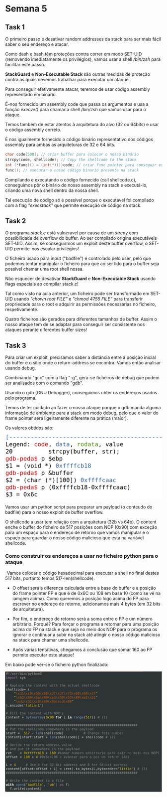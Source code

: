 # Semana 5

## Task 1

O primeiro passo é desativar random addresses da stack para ser mais fácil saber o seu endereço e atacar.

Como dash e bash têm proteções contra correr em modo SET-UID (removendo imediatamente os privilégios), vamos usar a shell */bin/zsh* para facilitar este passo.

**StackGuard** e **Non-Executable Stack** são outras medidas de proteção contra as quais devemos trabalhar para executar um ataque.

Para conseguir efetivamente atacar, teremos de usar código assembly representado em binário.

É-nos fornecido um assembly code que passa os argumentos e usa a função *execve()* para chamar a shell */bin/zsh* que vamos usar para o ataque.

Temos também de estar atentos à arquitetura do alvo (32 ou 64bits) e usar o código assembly correto.

É nos igualmente fornecido o código binário representativo dos códigos assembly para ambas as arquiteturas de 32 e 64 bits.

```C
char code[500]; // criar buffer para colocar o nosso binário
strcpy(code, shellcode); // Copy the shellcode to the stack
int (*func)() = (int(*)())code; // criar func pointer para conseguir executar o binário que inserimos na stack como uma função "func()"
func(); // executar o nosso código binario presente na stack
```

Compilando e executando o código fornecido (call shellcode.c), conseguimos pôr o binário do nosso assembly na stack e executá-lo, criando uma nova shell dentro da nossa shell.

Tal execução de código só é possivel porque o executável foi compilado com a flag *"execstack"* que permite execução de código na stack.

## Task 2

O programa *stack.c* está vulneravel por causa de um *strcpy* com possibilidade de overflow do buffer. Ao ser compilado origina executáveis SET-UID.
Assim, se conseguirmos um exploit deste buffer overflow, o SET-UID permite-nos escalar privilégios!

O ficheiro usado para input ("badfile") é controlado pelo user, pelo que podemos tentar manipular o ficheiro para que ao ser lido para o buffer seja possível chamar uma root shell nossa.

Não esquecer de desativar **StackGuard** e **Non-Executable Stack** usando flags especiais ao compilar stack.c!

Tal como visto na aula anterior, um ficheiro pode ser transformado em SET-UID usando *"chown root FILE"* e *"chmod 4755 FILE"* para transferir propriedade para o root e adquirir as permissões necessárias no ficheiro, respetivamente.

Quatro ficheiros são gerados para diferentes tamanhos de buffer. Assim o nosso ataque tem de se adaptar para conseguir ser consistente nos ataques perante diferentes buffer sizes!

## Task 3

Para criar um exploit, precisamos saber a distância entre a posição inicial do buffer e o sitio onde o return-address se encontra. Vamos então analisar usando debug.

Combinando "gcc" com a flag "-g", gera-se ficheiros de debug que podem ser analisados com o comando "gdb".

Usando o gdb (GNU Debugger), conseguimos obter os endereços usados pelo programa.

Temos de ter cuidado ao fazer o nosso ataque porque o gdb manda alguma informação de ambiente para a stack em modo debug, pelo que o valor do frame pointer será ligeiramente diferente na prática (maior).

Os valores obtidos são:

![alt text](task3_vars.png)

Vamos usar um python script para preparar um payload (o conteudo do badfile) para o nosso exploit de buffer overflow.

O shellcode a usar tem relação com a arquitetura (32b vs 64b).
O content enche o buffer do ficheiro de 517 posições com NOP (0x90) com exceção para um espaço para o endereço de retorno que vamos manipular e o espaço para guardar o nosso código malicioso que está na variável shellcode.

### Como construir os endereços a usar no ficheiro python para o ataque

-Vamos colocar o código hexadecimal para executar a shell no final destes 517 bits, portanto temos 517-len(shellcode).

- O offset será a diferença calculada entre a base do buffer e a posição do frame pointer FP e que é de 0x6C ou 108 em base 10 (como se vê na iamgem acima). Como queremos a posição logo acima do FP para escrever no endereço de retorno, adicionamos mais 4 bytes (em 32 bits de arquitetura).

- Por fim, o endereço de retorno será a soma entre o FP e um número arbitrário. Porquê? Para forçar o programa a retornar para uma posição acima do FP na stack e que seja no meio dos NOP para o programa os ignorar e continuar a subir na stack até atingir o nosso código malicioso na stack para chamar uma shellcode.

- Após várias tentativas, chegamos à conclusão que somar 160 ao FP permite executar este ataque!

Em baixo pode ver-se o ficheiro python finalizado:

![alt text](task3_py.png)

